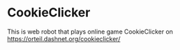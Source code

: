 # CookieClicker
 
This is web robot that plays online game CookieClicker on https://orteil.dashnet.org/cookieclicker/